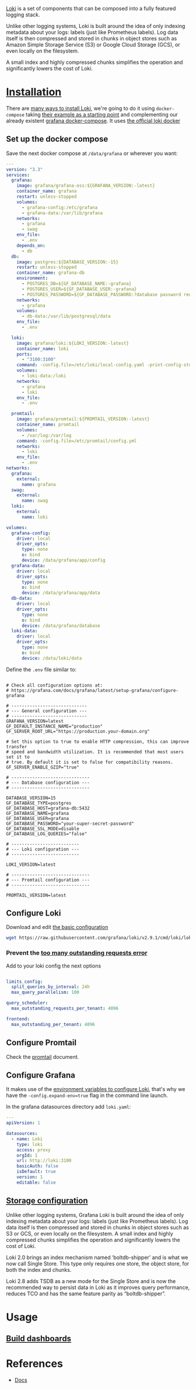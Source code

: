 [Loki](https://grafana.com/docs/loki/latest/) is a set of components that can be composed into a fully featured logging stack.

Unlike other logging systems, Loki is built around the idea of only indexing metadata about your logs: labels (just like Prometheus labels). Log data itself is then compressed and stored in chunks in object stores such as Amazon Simple Storage Service (S3) or Google Cloud Storage (GCS), or even locally on the filesystem.

A small index and highly compressed chunks simplifies the operation and significantly lowers the cost of Loki.

# [Installation](https://grafana.com/docs/loki/latest/setup/install/docker/)

There are [many ways to install Loki](https://grafana.com/docs/loki/latest/setup/install/), we're going to do it using `docker-compose` taking [their example as a starting point](https://raw.githubusercontent.com/grafana/loki/v2.9.1/production/docker-compose.yaml) and complementing our already existent [grafana docker-compose](grafana.md#installation). It uses [the official loki docker](https://hub.docker.com/r/grafana/loki)

## Set up the docker compose

Save the next docker compose at `/data/grafana` or wherever you want:

```yaml
---
version: "3.3"
services:
  grafana:
    image: grafana/grafana-oss:${GRAFANA_VERSION:-latest}
    container_name: grafana
    restart: unless-stopped
    volumes:
      - grafana-config:/etc/grafana
      - grafana-data:/var/lib/grafana
    networks:
      - grafana
      - swag
    env_file:
      - .env
    depends_on:
      - db
  db:
    image: postgres:${DATABASE_VERSION:-15}
    restart: unless-stopped
    container_name: grafana-db
    environment:
      - POSTGRES_DB=${GF_DATABASE_NAME:-grafana}
      - POSTGRES_USER=${GF_DATABASE_USER:-grafana}
      - POSTGRES_PASSWORD=${GF_DATABASE_PASSWORD:?database password required}
    networks:
      - grafana
    volumes:
      - db-data:/var/lib/postgresql/data
    env_file:
      - .env

  loki:
    image: grafana/loki:${LOKI_VERSION:-latest}
    container_name: loki
    ports:
      - "3100:3100"
    command: -config.file=/etc/loki/local-config.yaml -print-config-stderr
    volumes:
      - loki-data:/loki
    networks:
      - grafana
      - loki
    env_file:
      - .env

  promtail:
    image: grafana/promtail:${PROMTAIL_VERSION:-latest}
    container_name: promtail
    volumes:
      - /var/log:/var/log
    command: -config.file=/etc/promtail/config.yml
    networks:
      - loki
    env_file:
      - .env
networks:
  grafana:
    external:
      name: grafana
  swag:
    external:
      name: swag
  loki:
    external:
      name: loki

volumes:
  grafana-config:
    driver: local
    driver_opts:
      type: none
      o: bind
      device: /data/grafana/app/config
  grafana-data:
    driver: local
    driver_opts:
      type: none
      o: bind
      device: /data/grafana/app/data
  db-data:
    driver: local
    driver_opts:
      type: none
      o: bind
      device: /data/grafana/database
  loki-data:
    driver: local
    driver_opts:
      type: none
      o: bind
      device: /data/loki/data
```
Define the `.env` file similar to:

```env

# Check all configuration options at:
# https://grafana.com/docs/grafana/latest/setup-grafana/configure-grafana

# -----------------------------
# --- General configuration ---
# -----------------------------
GRAFANA_VERSION=latest
GF_DEFAULT_INSTANCE_NAME="production"
GF_SERVER_ROOT_URL="https://production.your-domain.org"

# Set this option to true to enable HTTP compression, this can improve transfer
# speed and bandwidth utilization. It is recommended that most users set it to
# true. By default it is set to false for compatibility reasons.
GF_SERVER_ENABLE_GZIP="true"

# ------------------------------
# --- Database configuration ---
# ------------------------------

DATABASE_VERSION=15
GF_DATABASE_TYPE=postgres
GF_DATABASE_HOST=grafana-db:5432
GF_DATABASE_NAME=grafana
GF_DATABASE_USER=grafana
GF_DATABASE_PASSWORD="your-super-secret-password"
GF_DATABASE_SSL_MODE=disable
GF_DATABASE_LOG_QUERIES="false"

# --------------------------
# --- Loki configuration ---
# --------------------------

LOKI_VERSION=latest

# ------------------------------
# --- Promtail configuration ---
# ------------------------------

PROMTAIL_VERSION=latest
```

## Configure Loki

Download and edit [the basic configuration](https://grafana.com/docs/loki/latest/setup/install/docker/)

```bash
wget https://raw.githubusercontent.com/grafana/loki/v2.9.1/cmd/loki/loki-local-config.yaml -O /data/loki/config/loki-config.yaml
```

### Prevent the [too many outstanding requests error](https://github.com/grafana/loki/issues/5123)

Add to your loki config the next options
```yaml

limits_config:
  split_queries_by_interval: 24h
  max_query_parallelism: 100

query_scheduler:
  max_outstanding_requests_per_tenant: 4096

frontend: 
  max_outstanding_per_tenant: 4096
```

## Configure Promtail

Check the [promtail](promtail.md) document.

## Configure Grafana

It makes use of the [environment variables to configure Loki](https://grafana.com/docs/loki/latest/configure/#configuration-file-reference), that's why we have the `-config.expand-env=true` flag in the command line launch.

In the grafana datasources directory add `loki.yaml`:

```yaml
---
apiVersion: 1

datasources:
  - name: Loki
    type: loki
    access: proxy
    orgId: 1
    url: http://loki:3100
    basicAuth: false
    isDefault: true
    version: 1
    editable: false
```

## [Storage configuration](https://grafana.com/docs/loki/latest/storage/)

Unlike other logging systems, Grafana Loki is built around the idea of only indexing metadata about your logs: labels (just like Prometheus labels). Log data itself is then compressed and stored in chunks in object stores such as S3 or GCS, or even locally on the filesystem. A small index and highly compressed chunks simplifies the operation and significantly lowers the cost of Loki.

Loki 2.0 brings an index mechanism named ‘boltdb-shipper’ and is what we now call Single Store. This type only requires one store, the object store, for both the index and chunks.

Loki 2.8 adds TSDB as a new mode for the Single Store and is now the recommended way to persist data in Loki as it improves query performance, reduces TCO and has the same feature parity as “boltdb-shipper”.

# Usage

## [Build dashboards](https://grafana.com/blog/2020/04/08/loki-quick-tip-how-to-create-a-grafana-dashboard-for-searching-logs-using-loki-and-prometheus/)

# References

- [Docs](https://grafana.com/docs/loki/latest/)
